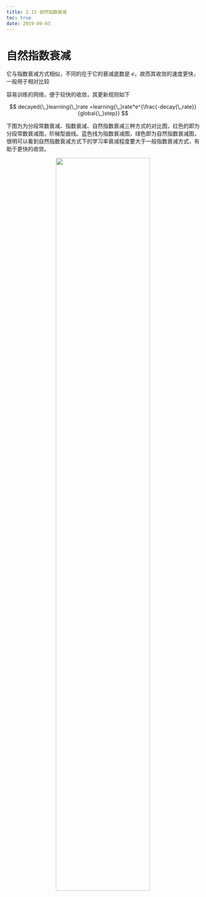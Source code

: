 ```yaml
---
title: 2.13 自然指数衰减
toc: true
date: 2019-09-03
---
```


# 自然指数衰减

它与指数衰减方式相似，不同的在于它的衰减底数是 $e$，故而其收敛的速度更快，一般用于相对比较

容易训练的网络，便于较快的收敛，其更新规则如下

$$
decayed{\_}learning{\_}rate =learning{\_}rate*e^{\frac{-decay{\_rate}}{global{\_}step}}
$$

下图为为分段常数衰减、指数衰减、自然指数衰减三种方式的对比图，红色的即为分段常数衰减图，阶梯型曲线。蓝色线为指数衰减图，绿色即为自然指数衰减图，很明可以看到自然指数衰减方式下的学习率衰减程度要大于一般指数衰减方式，有助于更快的收敛。

<p align="center">
    <img width="70%" height="70%" src="http://images.iterate.site/blog/image/20190903/PdlxoBtWG7W9.png?imageslim">
</p>
